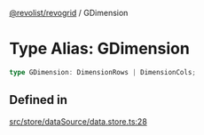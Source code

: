 [@revolist/revogrid](README.md) / GDimension

# Type Alias: GDimension

```ts
type GDimension: DimensionRows | DimensionCols;
```

## Defined in

[src/store/dataSource/data.store.ts:28](https://github.com/revolist/revogrid/blob/8d359a6641aa3d85978ae1d816f404366e0fe6c4/src/store/dataSource/data.store.ts#L28)
